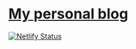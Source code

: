 # [My personal blog](https://tuandzung.netlify.com)

[![Netlify Status](https://api.netlify.com/api/v1/badges/9dbe1130-4a12-4756-bf22-11d067ee8874/deploy-status)](https://app.netlify.com/sites/tuandzung/deploys)
